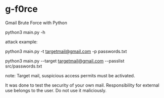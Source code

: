 # g-f0rce
Gmail Brute Force with Python

python3 main.py -h

attack example:

  python3 main.py -t targetmail@gmail.com -p passwords.txt
  
  
  python3 main.py --target targetmail@gmail.com --passlist src/passwords.txt
  
  
note: Target mail, suspicious access permits must be activated.
        
It was done to test the security of your own mail. Responsibility for external use belongs to the user. Do not use it maliciously.
